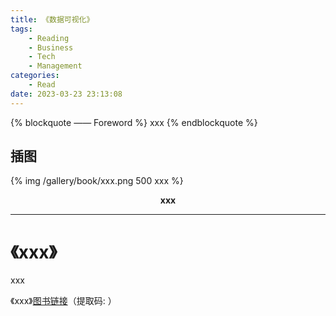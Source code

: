 ```yaml
---
title: 《数据可视化》
tags:
	- Reading
	- Business
	- Tech
	- Management
categories:
	- Read
date: 2023-03-23 23:13:08
---
```


{% blockquote —— Foreword %}
xxx
{% endblockquote %}

<!-- more -->

## 插图
{% img /gallery/book/xxx.png 500 xxx %}
<p align="center"><b>xxx</b></p>

-----

# 《xxx》

xxx

《xxx》[图书链接](https://pan.baidu.com/s/)（提取码: ）